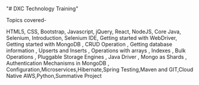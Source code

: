 "# DXC Technology Training" 

Topics covered-

HTML5, CSS,
Bootstrap,
Javascript,
jQuery,
React,
NodeJS,
Core Java,
Selenium,
Introduction,
Selenium IDE,
Getting started with WebDriver,
Getting started with MongoDB ,
CRUD Operation ,
Getting database information ,
Upserts and Inserts ,
Operations with arrays ,
Indexes ,
Bulk Operations ,
Pluggable Storage Engines ,
Java Driver ,
Mongo as Shards , Authentication Mechanisms in MongoDB , Configuration,Microservices,Hibernate,Spring Testing,Maven and GIT,Cloud Native AWS,Python,Summative Project
